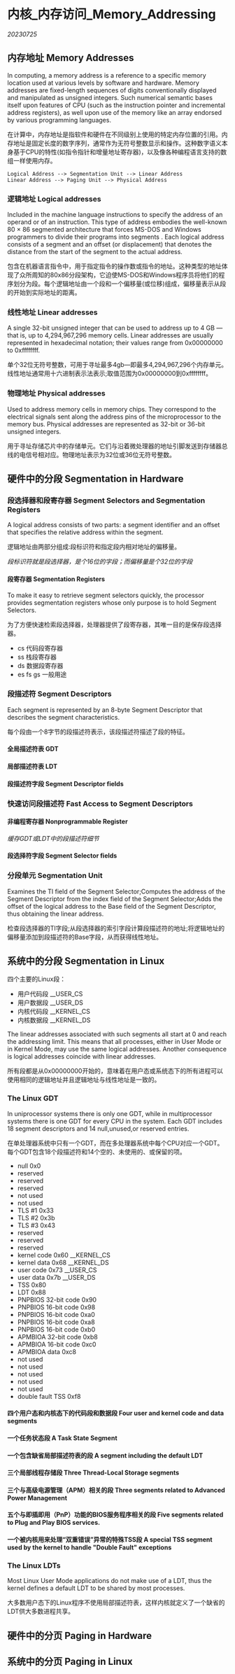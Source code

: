 ﻿# 内核_内存访问_Memory_Addressing  

*20230725*  

## 内存地址 Memory Addresses

In computing, a memory address is a reference to a specific memory location used at various levels by software and hardware. Memory addresses are fixed-length sequences of digits conventionally displayed and manipulated as unsigned integers. Such numerical semantic bases itself upon features of CPU (such as the instruction pointer and incremental address registers), as well upon use of the memory like an array endorsed by various programming languages.

在计算中，内存地址是指软件和硬件在不同级别上使用的特定内存位置的引用。内存地址是固定长度的数字序列，通常作为无符号整数显示和操作。这种数字语义本身基于CPU的特性(如指令指针和增量地址寄存器)，以及像各种编程语言支持的数组一样使用内存。

```
Logical Address --> Segmentation Unit --> Linear Address
Linear Address --> Paging Unit --> Physical Address
```

### 逻辑地址 Logical addresses

Included in the machine language instructions to specify the address of an operand or of an instruction. This type of address embodies the well-known 80 × 86 segmented architecture that forces MS-DOS and Windows programmers to divide their programs into segments . Each logical address consists of a segment and an offset (or displacement) that denotes the distance from the start of the segment to the actual address.

包含在机器语言指令中，用于指定指令的操作数或指令的地址。这种类型的地址体现了众所周知的80x86分段架构，它迫使MS-DOS和Windows程序员将他们的程序划分为段。每个逻辑地址由一个段和一个偏移量(或位移)组成，偏移量表示从段的开始到实际地址的距离。

### 线性地址 Linear addresses

A single 32-bit unsigned integer that can be used to address up to 4 GB — that is, up to 4,294,967,296 memory cells. Linear addresses are usually represented in hexadecimal notation; their values range from 0x00000000 to 0xffffffff.

单个32位无符号整数，可用于寻址最多4gb—即最多4,294,967,296个内存单元。线性地址通常用十六进制表示法表示;取值范围为0x00000000到0xffffffff。

### 物理地址 Physical addresses

Used to address memory cells in memory chips. They correspond to the electrical signals sent along the address pins of the microprocessor to the memory bus. Physical addresses are represented as 32-bit or 36-bit unsigned integers.

用于寻址存储芯片中的存储单元。它们与沿着微处理器的地址引脚发送到存储器总线的电信号相对应。物理地址表示为32位或36位无符号整数。

## 硬件中的分段 Segmentation in Hardware

### 段选择器和段寄存器 Segment Selectors and Segmentation Registers

A logical address consists of two parts: a segment identifier and an offset that specifies the relative address within the segment.

逻辑地址由两部分组成:段标识符和指定段内相对地址的偏移量。

*段标识符就是段选择器，是个16位的字段；而偏移量是个32位的字段*

#### 段寄存器 Segmentation Registers

To make it easy to retrieve segment selectors quickly, the processor provides segmentation registers whose only purpose is to hold Segment Selectors.

为了方便快速检索段选择器，处理器提供了段寄存器，其唯一目的是保存段选择器。

* cs 代码段寄存器
* ss 栈段寄存器
* ds 数据段寄存器
* es fs gs 一般用途

### 段描述符 Segment Descriptors

Each segment is represented by an 8-byte Segment Descriptor that describes the segment characteristics.

每个段由一个8字节的段描述符表示，该段描述符描述了段的特征。

#### 全局描述符表 GDT

#### 局部描述符表 LDT

#### 段描述符字段 Segment Descriptor fields

### 快速访问段描述符 Fast Access to Segment Descriptors

#### 非编程寄存器 Nonprogrammable Register

*缓存GDT或LDT中的段描述符细节*

#### 段选择符字段 Segment Selector fields

### 分段单元 Segmentation Unit

Examines the TI field of the Segment Selector;Computes the address of the Segment Descriptor from the index field of the Segment Selector;Adds the offset of the logical address to the Base field of the Segment Descriptor, thus obtaining the linear address.

检查段选择器的Tl字段;从段选择器的索引字段计算段描述符的地址;将逻辑地址的偏移量添加到段描述符的Base字段，从而获得线性地址。

## 系统中的分段 Segmentation in Linux

四个主要的Linux段：

* 用户代码段 __USER_CS
* 用户数据段 __USER_DS
* 内核代码段 __KERNEL_CS
* 内核数据段 __KERNEL_DS

The linear addresses associated with such segments all start at 0 and reach the addressing limit. This means that all processes, either in User Mode or in Kernel Mode, may use the same logical addresses. Another consequence is logical addresses coincide with linear addresses.

所有段都是从0x00000000开始的，意味着在用户态或系统态下的所有进程可以使用相同的逻辑地址并且逻辑地址与线性地址是一致的。

### The Linux GDT

In uniprocessor systems there is only one GDT, while in multiprocessor systems there is one GDT for every CPU in the system. Each GDT includes 18 segment descriptors and 14 null,unused,or reserved entries.

在单处理器系统中只有一个GDT，而在多处理器系统中每个CPU对应一个GDT。每个GDT包含18个段描述符和14个空的、未使用的、或保留的项。

* null 0x0
* reserved
* reserved
* reserved
* not used
* not used
* TLS #1 0x33
* TLS #2 0x3b
* TLS #3 0x43
* reserved
* reserved
* reserved
* kernel code 0x60 __KERNEL_CS
* kernel data 0x68 __KERNEL_DS
* user code 0x73 __USER_CS
* user data 0x7b __USER_DS
* TSS 0x80
* LDT 0x88
* PNPBIOS 32-bit code 0x90
* PNPBIOS 16-bit code 0x98
* PNPBIOS 16-bit code 0xa0
* PNPBIOS 16-bit code 0xa8
* PNPBIOS 16-bit code 0xb0
* APMBIOA 32-bit code 0xb8
* APMBIOA 16-bit code 0xc0
* APMBIOA data 0xc8
* not used
* not used
* not used
* not used
* not used
* double fault TSS 0xf8

#### 四个用户态和内核态下的代码段和数据段 Four user and kernel code and data segments

#### 一个任务状态段 A Task State Segment

#### 一个包含缺省局部描述符表的段 A segment including the default LDT

#### 三个局部线程存储段 Three Thread-Local Storage segments

#### 三个与高级电源管理（APM）相关的段 Three segments related to Advanced Power Management

#### 五个与即插即用（PnP）功能的BIOS服务程序相关的段 Five segments related to Plug and Play BIOS services.

#### 一个被内核用来处理“双重错误”异常的特殊TSS段 A special TSS segment used by the kernel to handle "Double Fault" exceptions

### The Linux LDTs

Most Linux User Mode applications do not make use of a LDT, thus the kernel defines a default LDT to be shared by most processes.

大多数用户态下的Linux程序不使用局部描述符表，这样内核就定义了一个缺省的LDT供大多数进程共享。

## 硬件中的分页 Paging in Hardware

## 系统中的分页 Paging in Linux
